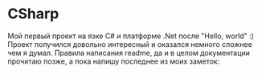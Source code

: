 # CSharp
Мой первый проект на язке C# и платформе .Net после "Hello, world" :)
Проект получился довольно интересный и оказался немного сложнее чем я думал.
Правила написания readme, да и в целом документации прочитаю позже, а пока напишу последнее из моих заметок:
